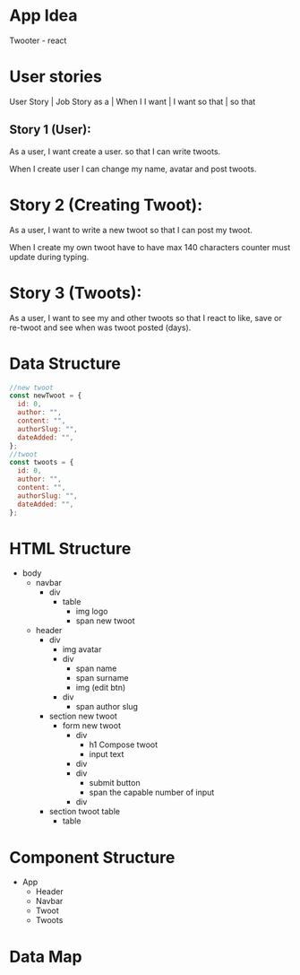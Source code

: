 # App Idea

Twooter - react

# User stories

User Story | Job Story
as a <role> | When I <action>
I want <goal> | I want <goal>
so that <gain> | so that <gain>

## Story 1 (User):

As a user,
I want create a user.
so that I can write twoots.

When I create user
I can change my name, avatar and post twoots.

# Story 2 (Creating Twoot):

As a user,
I want to write a new twoot
so that I can post my twoot.

When I create my own twoot
have to have max 140 characters
counter must update during typing.

# Story 3 (Twoots):

As a user,
I want to see my and other twoots
so that I react to like, save or re-twoot and see when was twoot posted (days).

# Data Structure

```js
//new twoot
const newTwoot = {
  id: 0,
  author: "",
  content: "",
  authorSlug: "",
  dateAdded: "",
};
//twoot
const twoots = {
  id: 0,
  author: "",
  content: "",
  authorSlug: "",
  dateAdded: "",
};
```

# HTML Structure

- body
  - navbar
    - div 
      - table 
        - img logo
        - span new twoot
  - header
    - div
      - img avatar
      - div
        - span name
        - span surname
        - img (edit btn)
      - div
        - span author slug
    - section new twoot
      - form new twoot
        - div
          - h1 Compose twoot
          - input text
        - div
        - div
          - submit button
          - span the capable number of input
        - div
    - section twoot table
      - table

# Component Structure

- App
  - Header
  - Navbar
  - Twoot
  - Twoots

# Data Map

